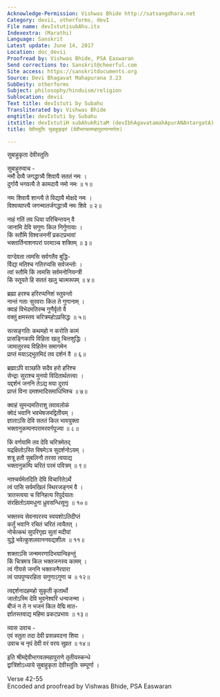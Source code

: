 ```yaml
---
Acknowledge-Permission: Vishwas Bhide http://satsangdhara.net
Category: devii, otherforms, devI
File name: devIstutisubAhu.itx
Indexextra: (Marathi)
Language: Sanskrit
Latest update: June 14, 2017
Location: doc_devii
Proofread by: Vishwas Bhide, PSA Easwaran
Send corrections to: Sanskrit@cheerful.com
Site access: https://sanskritdocuments.org
Source: Devi Bhagavat Mahapurana 3.23
SubDeity: otherforms
Subject: philosophy/hinduism/religion
Sublocation: devii
Text title: devIstuti by Subahu
Transliterated by: Vishwas Bhide
engtitle: devIstuti by Subahu
itxtitle: devIstutiH subAhukRitaM (devIbhAgavatamahApurANAntargatA)
title: देवीस्तुतिः सुबाहुकृइतं (देवीभागवतमहापुराणान्तर्गता)

---
```

  
 सुबाहुकृता देवीस्तुतिः   
  
सुबाहुरुवाच -  
नमौ देव्यै जगद्धात्र्यै शिवायै सततं नमः ।  
दुर्गायै भगवत्यै ते कामदायै नमो नमः ॥ १॥  
  
नमः शिवायै शान्त्यै ते विद्यायै मोक्षदे नमः ।  
विश्वव्याप्त्यै जगन्मातर्जगद्धात्र्यै नमः शिवे ॥ २॥  
  
नाहं गतिं तव धिया परिचिन्तयन् वै  
     जानामि देवि सगुणः किल निर्गुणायाः ।  
किं स्तौमि विश्वजननीं प्रकटप्रभावां  
     भक्तार्तिनाशनपरां परमाञ्च शक्तिम् ॥ ३॥  
  
वाग्देवता त्वमसि सर्वगतैव बुद्धि-  
     र्विद्या मतिश्च गतिरप्यसि सर्वजन्तोः ।  
त्वां स्तौमि किं त्वमसि सर्वमनोनियन्त्री  
     किं स्तूयते हि सततं खलु चात्मरूपम् ॥ ४॥  
  
ब्रह्मा हरश्च हरिरप्यनिशं स्तुवन्तो  
     नान्तं गताः सुरवराः किल ते गुणानाम् ।  
क्वाहं विभेदमतिरम्ब गुणैर्वृतो वै  
     वक्तुं क्षमस्तव चरित्रमहोऽप्रसिद्धः ॥ ५॥  
  
सत्सङ्गतिः कथमहो न करोति कामं  
     प्रासङ्गिकापि विहिता खलु चित्तशुद्धिः ।  
जामातुरस्य विहितेन समागमेन  
     प्राप्तं मयाऽद्भुतमिदं तव दर्शनं वै ॥ ६॥  
  
ब्रह्माऽपि वाञ्छति सदैव हरो हरिश्च  
     सेन्द्राः सुराश्च मुनयो विदितार्थतत्त्वाः ।  
यद्दर्शनं जननि तेऽद्य मया दुरापं  
     प्राप्तं विना दमशमादिसमाधिभिश्च ॥ ७॥  
  
क्वाहं सुमन्दमतिराशु तवावलोकं  
     क्वेदं भवानि भवभेषजमद्वितीयम् ।  
ज्ञाताऽसि देवि सततं किल भावयुक्ता  
     भक्तानुकम्पनपरामरवर्गपूज्या ॥ ८॥  
  
किं वर्णयामि तव देवि चरित्रमेतद्  
     यद्रक्षितोऽस्ति विषमेऽत्र सुदर्शनोऽयम् ।  
शत्रू हतौ सुबलिनौ तरसा त्वयाद्य  
     भक्तानुकम्पि चरितं परमं पवित्रम् ॥ ९॥  
  
नाश्चर्यमेतदिति देवि विचारितेऽर्थे  
     त्वं पासि सर्वमखिलं स्थिरजङ्गमं वै ।  
त्रातस्त्वया च विनिहत्य रिपुर्दयातः  
     संरक्षितोऽयमधुना ध्रुवसन्धिसूनुः ॥ १०॥  
  
भक्तस्य सेवनपरस्य स्वयशोऽतिदीप्तं  
     कर्तुं भवानि रचितं चरितं त्वयैतत् ।  
नोचेत्कथं सुपरिगृह्य सुतां मदीयां  
     युद्धे भवेत्कुशलवाननवद्यशीलः ॥ ११॥  
  
शक्ताऽसि जन्ममरणादिभयान्विहन्तुं  
     किं चित्रमत्र किल भक्तजनस्य कामम् ।  
त्वं गीयसे जननि भक्तजनैरपारा  
     त्वं पापपुण्यरहिता सगुणाऽगुणा च ॥ १२॥  
  
त्वद्दर्शनादहमहो सुकृती कृतार्थो  
     जातोऽस्मि देवि भुवनेश्वरि धन्यजन्मा ।  
बीजं न ते न भजनं किल वेद्मि मात-  
     र्ज्ञातस्तवाद्य महिमा प्रकटप्रभावः ॥ १३॥  
  
व्यास उवाच -  
एवं स्तुता तदा देवी प्रसन्नवदना शिवा ।  
उवाच च नृपं देवी वरं वरय सुव्रत ॥ १४॥   
  
इति श्रीमद्देवीभागवतमहापुराणे तृतीयस्कन्धे  
द्वात्रिंशोऽध्याये सुबाहुकृता देवीस्तुतिः सम्पूर्णा ।  
  
Verse 42-55  
Encoded and proofread by Vishwas Bhide, PSA Easwaran  
  
